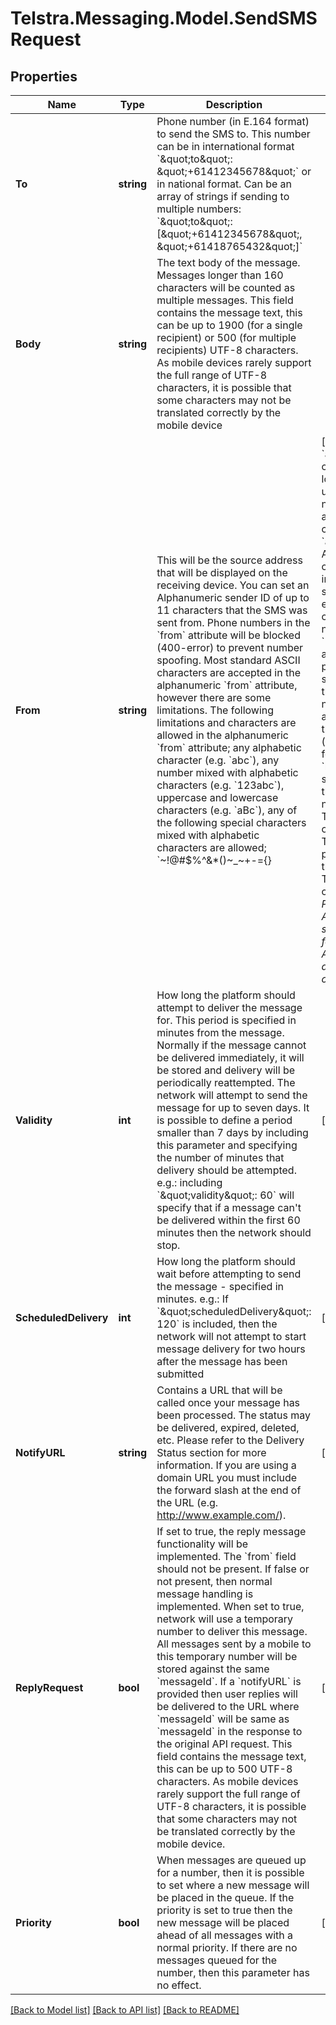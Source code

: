# Telstra.Messaging.Model.SendSMSRequest
## Properties

Name | Type | Description | Notes
------------ | ------------- | ------------- | -------------
**To** | **string** | Phone number (in E.164 format) to send the SMS to. This number can be in international format &#x60;\&quot;to\&quot;: \&quot;+61412345678\&quot;&#x60; or in national format. Can be an array of strings if sending to multiple numbers: &#x60;\&quot;to\&quot;:[\&quot;+61412345678\&quot;, \&quot;+61418765432\&quot;]&#x60;  | 
**Body** | **string** | The text body of the message. Messages longer than 160 characters will be counted as multiple messages. This field contains the message text, this can be up to 1900 (for a single recipient) or 500 (for multiple recipients) UTF-8 characters. As mobile devices rarely support the full range of UTF-8 characters, it is possible that some characters may not be translated correctly by the mobile device  | 
**From** | **string** | This will be the source address that will be displayed on the receiving device. You can set an Alphanumeric sender ID of up to 11 characters that the SMS was sent from. Phone numbers in the &#x60;from&#x60; attribute will be blocked (400-error) to prevent number spoofing.  Most standard ASCII characters are accepted in the alphanumeric &#x60;from&#x60; attribute, however there are some limitations. The following limitations and characters are allowed in the alphanumeric &#x60;from&#x60; attribute; any alphabetic character (e.g. &#x60;abc&#x60;), any number mixed with alphabetic characters (e.g. &#x60;123abc&#x60;), uppercase and lowercase characters (e.g. &#x60;aBc&#x60;), any of the following special characters mixed with alphabetic characters are allowed; &#x60;~!@#$%^&amp;*()~_~+-&#x3D;{}|[];&#39;?,./&#x60; (e.g. &#x60;abc~!@&#x60;), any combination of lowercase, uppercase, numeric or allowed special characters (e.g. &#x60;abc@#123DE&#x60;). All other characters, including spaces and extended ASCII characters, are not allowed (e.g. &#x60;&lt;&gt;:\&quot;\\&#x60;).  If attribute is not present, the service will use the mobile number associated with the application (in E.164 format).  If &#x60;replyRequest&#x60; is set to true, then this field should not be present.  This feature is only available on Telstra Account paid plans, not through Free Trials or credit card paid plans.  *Please note that Alphanumeric sender ID works for domestic, i.e. Australian, destinations only.*  | [optional] 
**Validity** | **int** | How long the platform should attempt to deliver the message for.  This period is specified in minutes from the message.  Normally if the message cannot be delivered immediately, it will be stored and delivery will be periodically reattempted. The network will attempt to send the message for up to seven days. It is possible to define a period smaller than 7 days by including this parameter and specifying the number of minutes that delivery should be attempted.  e.g.: including &#x60;\&quot;validity\&quot;: 60&#x60; will specify that if a message can&#39;t be delivered within the first 60 minutes then the network should stop.  | [optional] 
**ScheduledDelivery** | **int** | How long the platform should wait before attempting to send the message - specified in minutes.  e.g.: If &#x60;\&quot;scheduledDelivery\&quot;: 120&#x60; is included, then the network will not attempt to start message delivery for two hours after the message has been submitted  | [optional] 
**NotifyURL** | **string** | Contains a URL that will be called once your message has been processed. The status may be delivered, expired, deleted, etc. Please refer to the Delivery Status section for more information.  If you are using a domain URL you must include the forward slash at the end of the URL (e.g. http://www.example.com/).  | [optional] 
**ReplyRequest** | **bool** | If set to true, the reply message functionality will be implemented. The &#x60;from&#x60; field should not be present.  If false or not present, then normal message handling is implemented.  When set to true, network will use a temporary number to deliver this message. All messages sent by a mobile to this temporary number will be stored against the same &#x60;messageId&#x60;. If a &#x60;notifyURL&#x60; is provided then user replies will be delivered to the URL where &#x60;messageId&#x60; will be same as &#x60;messageId&#x60; in the response to the original API request.  This field contains the message text, this can be up to 500 UTF-8 characters. As mobile devices rarely support the full range of UTF-8 characters, it is possible that some characters may not be translated correctly by the mobile device.  | [optional] 
**Priority** | **bool** | When messages are queued up for a number, then it is possible to set where a new message will be placed in the queue. If the priority is set to true then the new message will be placed ahead of all messages with a normal priority. If there are no messages queued for the number, then this parameter has no effect.  | [optional] 

[[Back to Model list]](../README.md#documentation-for-models) [[Back to API list]](../README.md#documentation-for-api-endpoints) [[Back to README]](../README.md)

